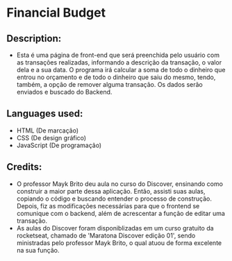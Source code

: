 # Financial Budget
## Description:
- Esta é uma página de front-end que será preenchida pelo usuário com as transações
realizadas, informando a descrição da transação, o valor dela e a sua data. O programa irá
calcular a soma de todo o dinheiro que entrou no orçamento e de todo o dinheiro que saiu do
mesmo, tendo, também, a opção de remover alguma transação. Os dados serão enviados e buscado do Backend.

## Languages used:
- HTML (De marcação)
- CSS (De design gráfico)
- JavaScript (De programação)

## Credits:
- O professor Mayk Brito deu aula no curso do Discover, ensinando como construir a maior parte dessa aplicação. Então, assisti
suas aulas, copiando o código e buscando entender o processo de construção. Depois, fiz as modificações necessárias para que o frontend se comunique com o backend, além de acrescentar a função de editar uma transação.
- As aulas do Discover foram disponiblizadas em um curso gratuito da rocketseat, chamado de 'Maratona
Discover edição 01', sendo ministradas pelo professor Mayk Brito, o qual atuou de forma
excelente na sua função.
